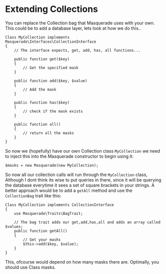 Extending Collections
=====================

You can replace the Collection bag that Masquerade uses with your own. This could be to add a database layer, lets look at how we do this..

	Class MyCollection implements Masquerade\Interfaces\CollectionInterface
	{
		// The interface expects, get, add, has, all functions...

		public function get($key)
		{
			// Get the specified mask	
		}

		public function add($key, $value)
		{
			// Add the mask
		}

		public function has($key)
		{
			// check if the mask exists
		}

		public function all()
		{
			// return all the masks
		}
	}

So now we (hopefully) have our own Collection class `MyCollection` we need to inject this into the Masquerade constructor to begin using it:

	$masks = new Masquerade(new MyCollection);

So now all our collection calls will run through the `MyCollection` class, Although I dont think its wise to put queries in there, since it will be querying the database everytime it sees a set of square brackets in your strings. A better approach would be to add a `getAll` method and use the `CollectionBag` trait like this:

	Class MyCollection implements CollectionInterface
	{
		use	Masquerade\Traits\BagTrait;

		// The bag trait adds our get,add,has,all and adds an array called $values;
		public function getAll()
		{
			// Get your masks
			$this->add($key, $value);
		}
	}

This, ofcourse would depend on how many masks there are. Optimally, you should use Class masks.
